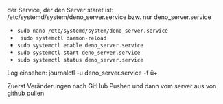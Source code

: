 der Service, der den Server staret ist: 
/etc/systemd/system/deno_server.service
bzw. nur deno_server.service

- `sudo nano /etc/systemd/system/deno_server.service`
- ` sudo systemctl daemon-reload`
- `sudo systemctl enable deno_server.service`
- `sudo systemctl start deno_server.service`
- `sudo systemctl status deno_server.service`

Log einsehen: journalctl -u deno_server.service -f
ü+

Zuerst Veränderungen nach GitHub Pushen und dann vom server aus von github pullen